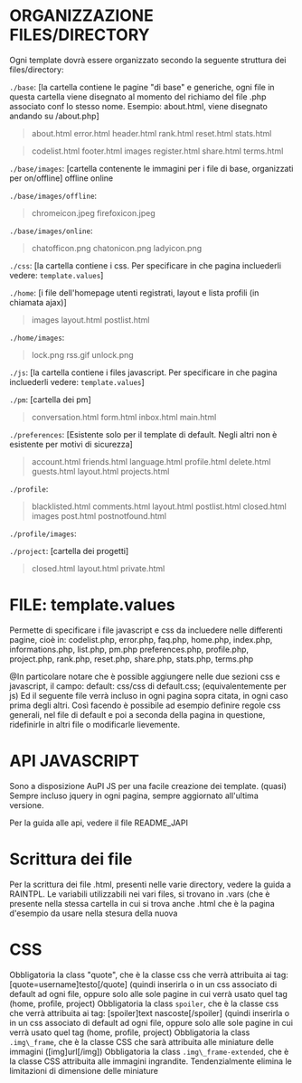 ORGANIZZAZIONE FILES/DIRECTORY
==============================

Ogni template dovrà essere organizzato secondo la seguente struttura dei files/directory:

`./base`: [la cartella contiene le pagine "di base" e generiche, ogni file in questa cartella viene disegnato al momento del richiamo del file .php associato conf lo stesso nome. Esempio: about.html, viene disegnato andando su /about.php]

> about.html     error.html   header.html  rank.html      reset.html  stats.html

> codelist.html  footer.html  images       register.html  share.html  terms.html

`./base/images`: [cartella contenente le immagini per i file di base, organizzati per on/offline]
offline  online

`./base/images/offline`:
> chromeicon.jpeg  firefoxicon.jpeg

`./base/images/online`:
> chatofficon.png  chatonicon.png  ladyicon.png

`./css`: [la cartella contiene i css. Per specificare in che pagina incluederli vedere: `template.values`]

`./home`: [i file dell'homepage utenti registrati, layout e lista profili (in chiamata ajax)]
> images  layout.html  postlist.html

`./home/images`:
> lock.png  rss.gif  unlock.png

`./js`: [la cartella contiene i files javascript. Per specificare in che pagina incluederli vedere: `template.values`]

`./pm`: [cartella dei pm]
> conversation.html  form.html  inbox.html  main.html

`./preferences`: [Esistente solo per il template di default. Negli altri non è esistente per motivi di sicurezza]
> account.html  friends.html  language.html  profile.html
> delete.html   guests.html   layout.html    projects.html

`./profile`:
> blacklisted.html  comments.html  layout.html  postlist.html
> closed.html       images         post.html    postnotfound.html

`./profile/images`:

`./project`: [cartella dei progetti]
> closed.html  layout.html  private.html

FILE: template.values
=====================
Permette di specificare i file javascript e css da incluedere nelle differenti pagine, cioè in:
codelist.php, error.php, faq.php, home.php, index.php, informations.php, list.php, pm.php
preferences.php, profile.php, project.php, rank.php, reset.php, share.php, stats.php, terms.php

@In particolare notare che è possible aggiungere nelle due sezioni css e javascript, il campo:
default: css/css di default.css; (equivalentemente per js)
Ed il seguente file verrà incluso in ogni pagina sopra citata, in ogni caso prima degli altri.
Così facendo è possibile ad esempio definire regole css generali, nel file di default e poi a seconda
della pagina in questione, ridefinirle in altri file o modificarle lievemente.

API JAVASCRIPT
==============
Sono a disposizione AuPI JS per una facile creazione dei template.
(quasi) Sempre incluso jquery in ogni pagina, sempre aggiornato all'ultima versione.

Per la guida alle api, vedere il file README\_JAPI

Scrittura dei file
=================
Per la scrittura dei file .html, presenti nelle varie directory, vedere la guida a RAINTPL.
Le variabili utilizzabili nei vari files, si trovano in <nomefile>.vars
(che è presente nella stessa cartella in cui si trova anche <nomefile>.html che è la pagina d'esempio
da usare nella stesura della nuova

CSS
===
Obbligatoria la class "quote", che è la classe css che verrà attribuita ai tag:
[quote=username]testo[/quote]
(quindi inserirla o in un css associato di default ad ogni file, oppure solo alle sole pagine in cui
verrà usato quel tag (home, profile, project)
Obbligatoria la class `spoiler`, che è la classe css che verrà attribuita ai tag:
[spoiler]text nascoste[/spoiler]
(quindi inserirla o in un css associato di default ad ogni file, oppure solo alle sole pagine in cui
verrà usato quel tag (home, profile, project)
Obbligatoria la class `.img\_frame`, che è la classe CSS che sarà attribuita alle miniature
delle immagini ([img]url[/img])
Obbligatoria la class `.img\_frame-extended`, che è la classe CSS attribuita alle 
immagini ingrandite. Tendenzialmente elimina le limitazioni di dimensione delle miniature

